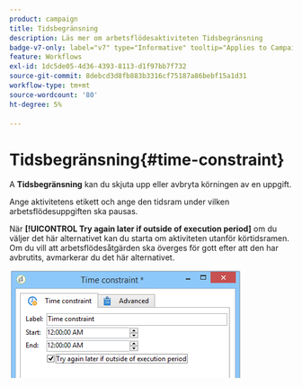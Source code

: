 ```yaml
---
product: campaign
title: Tidsbegränsning
description: Läs mer om arbetsflödesaktiviteten Tidsbegränsning
badge-v7-only: label="v7" type="Informative" tooltip="Applies to Campaign Classic v7 only"
feature: Workflows
exl-id: 1dc5de05-4d36-4393-8113-d1f97bb7f732
source-git-commit: 8debcd3d8fb883b3316cf75187a86bebf15a1d31
workflow-type: tm+mt
source-wordcount: '80'
ht-degree: 5%

---
```


# Tidsbegränsning{#time-constraint}



A **Tidsbegränsning** kan du skjuta upp eller avbryta körningen av en uppgift.

Ange aktivitetens etikett och ange den tidsram under vilken arbetsflödesuppgiften ska pausas.

När **[!UICONTROL Try again later if outside of execution period]** om du väljer det här alternativet kan du starta om aktiviteten utanför körtidsramen. Om du vill att arbetsflödesåtgärden ska överges för gott efter att den har avbrutits, avmarkerar du det här alternativet.

![](assets/s_user_scheduled_wait.png)
